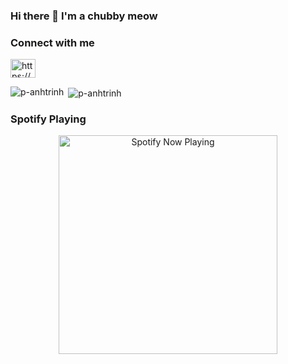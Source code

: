 ### Hi there 👋 I'm a chubby meow
<h3 align="left">Connect with me</h3>
<p align="left">
<a href="https://linkedin.com/in/https://www.linkedin.com/in/phuong-anh-trinh/" target="blank"><img align="center" src="https://raw.githubusercontent.com/rahuldkjain/github-profile-readme-generator/master/src/images/icons/Social/linked-in-alt.svg" alt="https://www.linkedin.com/in/phuong-anh-trinh/" height="30" width="40" /></a>
</p>

<p><img align="left" src="https://github-readme-stats.vercel.app/api/top-langs?username=p-anhtrinh&show_icons=true&locale=en&layout=compact" alt="p-anhtrinh" /></p>

<p>&nbsp;<img align="center" src="https://github-readme-stats.vercel.app/api?username=p-anhtrinh&show_icons=true&locale=en" alt="p-anhtrinh" /></p>

<h3 align="left">Spotify Playing</h3>
<p align="center">
<img src="https://spotify-readme-p-anhtrinh.vercel.app/api/spotify-playing" alt="Spotify Now Playing" width="350" />
</p>





